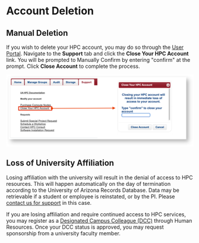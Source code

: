 # Account Deletion

## Manual Deletion

If you wish to delete your HPC account, you may do so through the [User Portal](https://portal.hpc.arizona.edu/portal/). Navigate to the **Support** tab and click the **Close Your HPC Account** link. You will be prompted to Manually Confirm by entering "confirm" at the prompt. Click **Close Account** to complete the process.

<img src=images/CloseAccount_0.png style="width=800px;">

## Loss of University Affiliation



Losing affiliation with the university will result in the denial of access to HPC resources. This will happen automatically on the day of termination according to the University of Arizona Records Database. Data may be retrievable if a student or employee is reinstated, or by the PI. Please [contact us for support](/support_and_training/consulting_services) in this case. 

If you are losing affiliation and require continued access to HPC services, you may register as a [Designated Campus Colleague (DCC)](https://it.arizona.edu/service/designated-campus-colleague-accounts) through Human Resources. Once your DCC status is approved, you may request sponsorship from a university faculty member. 
